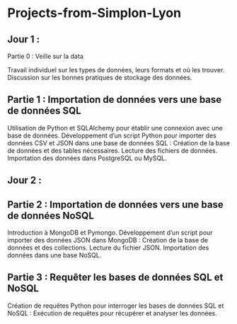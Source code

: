 # Projects-from-Simplon-Lyon


## Jour 1 :
Partie 0 : Veille sur la data

Travail individuel sur les types de données, leurs formats et où les trouver.
Discussion sur les bonnes pratiques de stockage des données.
## Partie 1 : Importation de données vers une base de données SQL

Utilisation de Python et SQLAlchemy pour établir une connexion avec une base de données.
Développement d’un script Python pour importer des données CSV et JSON dans une base de données SQL :
Création de la base de données et des tables nécessaires.
Lecture des fichiers de données.
Importation des données dans PostgreSQL ou MySQL.
## Jour 2 :
## Partie 2 : Importation de données vers une base de données NoSQL

Introduction à MongoDB et Pymongo.
Développement d’un script pour importer des données JSON dans MongoDB :
Création de la base de données et des collections.
Lecture du fichier JSON.
Importation des données dans une base NoSQL.
## Partie 3 : Requêter les bases de données SQL et NoSQL

Création de requêtes Python pour interroger les bases de données SQL et NoSQL :
Exécution de requêtes pour récupérer et analyser les données.
